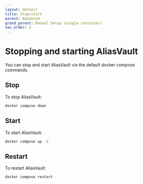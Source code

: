 ```yaml
---
layout: default
title: Stop/start
parent: Advanced
grand_parent: Manual Setup (single container)
nav_order: 2
---
```


# Stopping and starting AliasVault
You can stop and start AliasVault via the default docker compose commands.

## Stop
To stop AliasVault:
```bash
docker compose down
```

## Start
To start AliasVault:

```bash
docker compose up -d
```

## Restart
To restart AliasVault:

```bash
docker compose restart
```
